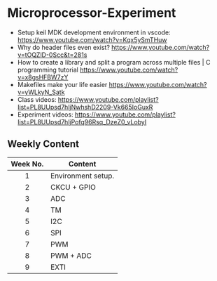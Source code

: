 # Microprocessor-Experiment
 
- Setup keil MDK development environment in vscode: <https://www.youtube.com/watch?v=Kqx5ySmTHuw>
- Why do header files even exist? <https://www.youtube.com/watch?v=tOQZlD-0Scc&t=281s>
- How to create a library and split a program across multiple files | C programming tutorial <https://www.youtube.com/watch?v=x8gsHFBW7zY>
- Makefiles make your life easier <https://www.youtube.com/watch?v=yWLkyN_Satk>
- Class videos: <https://www.youtube.com/playlist?list=PL8UUpsd7hljNwhshD2209-Vk665IoGuxR>
- Experiment videos: <https://www.youtube.com/playlist?list=PL8UUpsd7hljPofq96Rsq_DzeZ0_vLobyI>

## Weekly Content

| Week No. | Content            |
| :------: | ------------------ |
|    1     | Environment setup. |
|    2     | CKCU + GPIO        |
|    3     | ADC                |
|    4     | TM                 |
|    5     | I2C                |
|    6     | SPI                |
|    7     | PWM                |
|    8     | PWM + ADC          |
|    9     | EXTI               |
